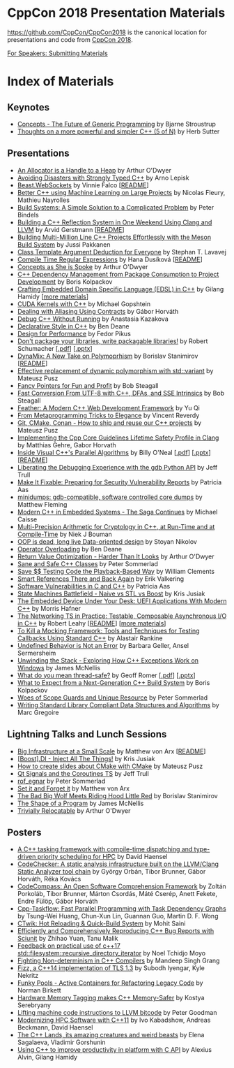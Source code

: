 CppCon 2018 Presentation Materials
==================================

https://github.com/CppCon/CppCon2018 is the canonical location for presentations
and code from [CppCon 2018](http://cppcon.org).

[For Speakers: Submitting Materials](Submitting.md)
# Index of Materials

## Keynotes

 - [Concepts - The Future of Generic Programming](Keynotes/concepts_the_future_of_generic_programming/concepts_the_future_of_generic_programming__bjarne_stroustrup__cppcon_2018.pdf) by Bjarne Stroustrup
 - [Thoughts on a more powerful and simpler C++ (5 of N)](Keynotes/thoughts_on_a_more_powerful_and_simpler_cpp/thoughts_on_a_more_powerful_and_simpler_cpp__herb_sutter__cppcon_2018.pdf) by Herb Sutter

## Presentations

 - [An Allocator is a Handle to a Heap](Presentations/an_allocator_is_a_handle_to_a_heap/an_allocator_is_a_handle_to_a_heap__arthur_odwyer__cppcon_2018.pdf) by Arthur O'Dwyer
 - [Avoiding Disasters with Strongly Typed C++](Presentations/avoiding_disasters_with_strongly_typed_cpp/avoiding_disasters_with_strongly_typed_cpp__arno_lepisk__cppcon_2018.pdf) by Arno Lepisk
 - [Beast.WebSockets](Presentations/beastwebsockets/beastwebsockets__vinnie_falco__cppcon_2018.pdf) by Vinnie Falco \[[README](Presentations/beastwebsockets/README.md)\]
 - [Better C++ using Machine Learning on Large Projects](Presentations/better_cpp_using_machine_learning_on_large_projects/better_cpp_using_machine_learning_on_large_projects__nicolas_fleury_mathieu_nayrolles__cppcon_2018.pdf) by Nicolas Fleury, Mathieu Nayrolles
 - [Build Systems: A Simple Solution to a Complicated Problem](Presentations/build_systems_a_simple_solution_to_a_complicated_problem/build_systems_a_simple_solution_to_a_complicated_problem__peter_bindels__cppcon_2018.pdf) by Peter Bindels
 - [Building a C++ Reflection System in One Weekend Using Clang and LLVM](Presentations/building_a_cpp_reflection_system_in_one_weekend_using_clang_and_llvm/building_a_cpp_reflection_system_in_one_weekend_using_clang_and_llvm__arvid_gerstmann__cppcon_2018.pdf) by Arvid Gerstmann \[[README](Presentations/building_a_cpp_reflection_system_in_one_weekend_using_clang_and_llvm/README.md)\]
 - [Building Multi-Million Line C++ Projects Effortlessly with the Meson Build System](Presentations/building_multimillion_line_cpp_projects_effortlessly_with_the_meson_build_system/building_multimillion_line_cpp_projects_effortlessly_with_the_meson_build_system__jussi_pakkanen__cppcon_2018.pdf) by Jussi Pakkanen
 - [Class Template Argument Deduction for Everyone](Presentations/class_template_argument_deduction_for_everyone/class_template_argument_deduction_for_everyone__stephan_t_lavavej__cppcon_2018.pdf) by Stephan T. Lavavej
 - [Compile Time Regular Expressions](Presentations/compile_time_regular_expressions/compile_time_regular_expressions__hana_dusikova__cppcon_2018.pdf) by Hana Dusíková \[[README](Presentations/compile_time_regular_expressions/README.md)\]
 - [Concepts as She is Spoke](Presentations/concepts_as_she_is_spoke/concepts_as_she_is_spoke__arthur_odwyer__cppcon_2018.pdf) by Arthur O'Dwyer
 - [C++ Dependency Management from Package Consumption to Project Development](Presentations/cpp_dependency_management_from_package_consumption_to_project_development/cpp_dependency_management_from_package_consumption_to_project_development__boris_kolpackov__cppcon_2018.pdf) by Boris Kolpackov
 - [Crafting Embedded Domain Specific Language (EDSL) in C++](Presentations/crafting_embedded_domain_specific_language_in_cpp/crafting_embedded_domain_specific_language_in_cpp__gilang_hamidy__cppcon_2018.pdf) by Gilang Hamidy \[[more materials](Presentations/crafting_embedded_domain_specific_language_in_cpp)\]
 - [CUDA Kernels with C++](Presentations/cuda_kernels_with_cpp/cuda_kernels_with_cpp__michael_gopshtein__cppcon_2018.pdf) by Michael Gopshtein
 - [Dealing with Aliasing Using Contracts](Presentations/dealing_with_aliasing_using_contracts/dealing_with_aliasing_using_contracts__gabor_horvath__cppcon_2018.pdf) by Gábor Horváth
 - [Debug C++ Without Running](Presentations/debug_cpp_without_running/debug_cpp_without_running__anastasia_kazakova__cppcon_2018.pdf) by Anastasia Kazakova
 - [Declarative Style in C++](Presentations/declarative_style_in_cpp/declarative_style_in_cpp__ben_deane__cppcon_2018.pdf) by Ben Deane
 - [Design for Performance](Presentations/design_for_performance/design_for_performance__fedor_pikus__cppcon_2018.pdf) by Fedor Pikus
 - [Don't package your libraries, write packagable libraries!](Presentations/dont_package_your_libraries_write_packagable_libraries/dont_package_your_libraries_write_packagable_libraries__robert_schumacher__cppcon_2018.pdf) by Robert Schumacher \[[.pdf](Presentations/dont_package_your_libraries_write_packagable_libraries/dont_package_your_libraries_write_packagable_libraries__robert_schumacher__cppcon_2018.pdf)\] \[[.pptx](Presentations/dont_package_your_libraries_write_packagable_libraries/dont_package_your_libraries_write_packagable_libraries__robert_schumacher__cppcon_2018.pptx)\]
 - [DynaMix: A New Take on Polymoprhism](Presentations/dynamix_a_new_take_on_polymoprhism/dynamix_a_new_take_on_polymoprhism__borislav_stanimirov__cppcon_2018.pdf) by Borislav Stanimirov \[[README](Presentations/dynamix_a_new_take_on_polymoprhism/README.md)\]
 - [Effective replacement of dynamic polymorphism with std::variant](Presentations/effective_replacement_of_dynamic_polymorphism_with_stdvariant/effective_replacement_of_dynamic_polymorphism_with_stdvariant__mateusz_pusz__cppcon_2018.pdf) by Mateusz Pusz
 - [Fancy Pointers for Fun and Profit](Presentations/fancy_pointers_for_fun_and_profit/fancy_pointers_for_fun_and_profit__bob_steagall__cppcon_2018.pdf) by Bob Steagall
 - [Fast Conversion From UTF-8 with C++, DFAs, and SSE Intrinsics](Presentations/fast_conversion_from_utf8_with_cpp_dfas_and_sse_intrinsics/fast_conversion_from_utf8_with_cpp_dfas_and_sse_intrinsics__bob_steagall__cppcon_2018.pdf) by Bob Steagall
 - [Feather: A Modern C++ Web Development Framework](Presentations/feather_a_modern_cpp_web_development_framework/feather_a_modern_cpp_web_development_framework__yu_qi__cppcon_2018.pdf) by Yu Qi
 - [From Metaprogramming Tricks to Elegance](Presentations/from_metaprogramming_tricks_to_elegance/from_metaprogramming_tricks_to_elegance__vincent_reverdy__cppcon_2018.pdf) by Vincent Reverdy
 - [Git, CMake, Conan - How to ship and reuse our C++ projects](Presentations/git_cmake_conan_how_to_ship_and_reuse_our_cpp_projects/git_cmake_conan_how_to_ship_and_reuse_our_cpp_projects__mateusz_pusz__cppcon_2018.pdf) by Mateusz Pusz
 - [Implementing the Cpp Core Guidelines Lifetime Safety Profile in Clang](Presentations/implementing_the_cpp_core_guidelines_lifetime_safety_profile_in_clang/implementing_the_cpp_core_guidelines_lifetime_safety_profile_in_clang__matthias_gehre_gabor_horvath__cppcon_2018.pdf) by Matthias Gehre, Gabor Horvath
 - [Inside Visual C++'s Parallel Algorithms](Presentations/inside_visual_cpps_parallel_algorithms/inside_visual_cpps_parallel_algorithms__billy_oneal__cppcon_2018.pdf) by Billy O'Neal \[[.pdf](Presentations/inside_visual_cpps_parallel_algorithms/inside_visual_cpps_parallel_algorithms__billy_oneal__cppcon_2018.pdf)\] \[[.pptx](Presentations/inside_visual_cpps_parallel_algorithms/inside_visual_cpps_parallel_algorithms__billy_oneal__cppcon_2018.pptx)\] \[[README](Presentations/inside_visual_cpps_parallel_algorithms/README.md)\]
 - [Liberating the Debugging Experience with the gdb Python API](Presentations/liberating_the_debugging_experience_with_the_gdb_python_api/liberating_the_debugging_experience_with_the_gdb_python_api__jeff_trull__cppcon_2018.pdf) by Jeff Trull
 - [Make It Fixable: Preparing for Security Vulnerability Reports](Presentations/make_it_fixable/make_it_fixable__patricia_aas__cppcon_2018.pdf) by Patricia Aas
 - [minidumps: gdb-compatible, software controlled core dumps](Presentations/minidumps_gdbcompatible_software_controlled_core_dumps/minidumps_gdbcompatible_software_controlled_core_dumps__matthew_fleming__cppcon_2018.pdf) by Matthew Fleming
 - [Modern C++ in Embedded Systems - The Saga Continues](Presentations/modern_cpp_in_embedded_systems_the_saga_continues/modern_cpp_in_embedded_systems_the_saga_continues__michael_caisse__cppcon_2018.pdf) by Michael Caisse
 - [Multi-Precision Arithmetic for Cryptology in C++, at Run-Time and at Compile-Time](Presentations/multiprecision_arithmetic_for_cryptology_in_cpp/multiprecision_arithmetic_for_cryptology_in_cpp__niek_j_bouman__cppcon_2018.pdf) by Niek J Bouman
 - [OOP is dead, long live Data-oriented design](Presentations/oop_is_dead_long_live_dataoriented_design/oop_is_dead_long_live_dataoriented_design__stoyan_nikolov__cppcon_2018.pdf) by Stoyan Nikolov
 - [Operator Overloading](Presentations/operator_overloading/operator_overloading__ben_deane__cppcon_2018.pdf) by Ben Deane
 - [Return Value Optimization - Harder Than It Looks](Presentations/return_value_optimization_harder_than_it_looks/return_value_optimization_harder_than_it_looks__arthur_odwyer__cppcon_2018.pdf) by Arthur O'Dwyer
 - [Sane and Safe C++ Classes](Presentations/sane_and_safe_cpp_classes/sane_and_safe_cpp_classes__peter_sommerlad__cppcon_2018.pdf) by Peter Sommerlad
 - [Save $$ Testing Code the Playback-Based Way](Presentations/save_money_testing_code_the_playbackbased_way/save_money_testing_code_the_playbackbased_way__william_clements__cppcon_2018.pptx) by William Clements
 - [Smart References There and Back Again](Presentations/smart_references_there_and_back_again/smart_references_there_and_back_again__erik_valkering__cppcon_2018.pdf) by Erik Valkering
 - [Software Vulnerabilities in C and C++](Presentations/software_vulnerabilities_in_c_and_cpp/software_vulnerabilities_in_c_and_cpp__patricia_aas__cppcon_2018.pdf) by Patricia Aas
 - [State Machines Battlefield - Naive vs STL vs Boost](Presentations/state_machines_battlefield_naive_vs_stl_vs_boost/state_machines_battlefield_naive_vs_stl_vs_boost__kris_jusiak__cppcon_2018.pdf) by Kris Jusiak
 - [The Embedded Device Under Your Desk: UEFI Applications With Modern C++](Presentations/the_embedded_device_under_your_desk_uefi_applications_with_modern_cpp/the_embedded_device_under_your_desk_uefi_applications_with_modern_cpp__morris_hafner__cppcon_2018.pdf) by Morris Hafner
 - [The Networking TS in Practice: Testable, Composable Asynchronous I/O in C++](Presentations/the_networking_ts_in_practice/the_networking_ts_in_practice__robert_leahy__cppcon_2018.pptx) by Robert Leahy \[[README](Presentations/the_networking_ts_in_practice/README.md)\] \[[more materials](Presentations/the_networking_ts_in_practice)\]
 - [To Kill a Mocking Framework: Tools and Techniques for Testing Callbacks Using Standard C++](Presentations/to_kill_a_mocking_framework/to_kill_a_mocking_framework__alastair_rankine__cppcon_2018.pdf) by Alastair Rankine
 - [Undefined Behavior is Not an Error](Presentations/undefined_behavior_is_not_an_error/undefined_behavior_is_not_an_error__barbara_geller_ansel_sermersheim__cppcon_2018.pdf) by Barbara Geller, Ansel Sermersheim
 - [Unwinding the Stack - Exploring How C++ Exceptions Work on Windows](Presentations/unwinding_the_stack_exploring_how_cpp_exceptions_work_on_windows/unwinding_the_stack_exploring_how_cpp_exceptions_work_on_windows__james_mcnellis__cppcon_2018.pdf) by James McNellis
 - [What do you mean thread-safe?](Presentations/what_do_you_mean_threadsafe/what_do_you_mean_threadsafe__geoff_romer__cppcon_2018.pdf) by Geoff Romer \[[.pdf](Presentations/what_do_you_mean_threadsafe/what_do_you_mean_threadsafe__geoff_romer__cppcon_2018.pdf)\] \[[.pptx](Presentations/what_do_you_mean_threadsafe/what_do_you_mean_threadsafe__geoff_romer__cppcon_2018.pptx)\]
 - [What to Expect from a Next-Generation C++ Build System](Presentations/what_to_expect_from_a_nextgeneration_cpp_build_system/what_to_expect_from_a_nextgeneration_cpp_build_system__boris_kolpackov__cppcon_2018.pdf) by Boris Kolpackov
 - [Woes of Scope Guards and Unique Resource](Presentations/woes_of_scope_guards_and_unique_resource/woes_of_scope_guards_and_unique_resource__peter_sommerlad__cppcon_2018.pdf) by Peter Sommerlad
 - [Writing Standard Library Compliant Data Structures and Algorithms](Presentations/writing_standard_library_compliant_data_structures_and_algorithms/writing_standard_library_compliant_data_structures_and_algorithms__marc_gregoire__cppcon_2018.pptx) by Marc Gregoire

## Lightning Talks and Lunch Sessions

 - [Big Infrastructure at a Small Scale](Lightning%20Talks%20and%20Lunch%20Sessions/big_infrastructure_at_a_small_scale/big_infrastructure_at_a_small_scale__matthew_von_arx__cppcon_2018.pdf) by Matthew von Arx \[[README](Lightning%20Talks%20and%20Lunch%20Sessions/big_infrastructure_at_a_small_scale/README.md)\]
 - [[Boost].DI - Inject All The Things!](Lightning%20Talks%20and%20Lunch%20Sessions/boost_di_inject_all_the_things/boost_di_inject_all_the_things__kris_jusiak__cppcon_2018.pdf) by Kris Jusiak
 - [How to create slides about CMake with CMake](Lightning%20Talks%20and%20Lunch%20Sessions/how_to_create_slides_about_cmake_with_cmake/how_to_create_slides_about_cmake_with_cmake__mateusz_pusz__cppcon_2018.pdf) by Mateusz Pusz
 - [Qt Signals and the Coroutines TS](Lightning%20Talks%20and%20Lunch%20Sessions/qt_signals_and_the_coroutines_ts/qt_signals_and_the_coroutines_ts__jeff_trull__cppcon_2018.pdf) by Jeff Trull
 - [rof_egnar](Lightning%20Talks%20and%20Lunch%20Sessions/rof_egnar/rof_egnar__peter_sommerlad__cppcon_2018.pdf) by Peter Sommerlad
 - [Set it and Forget it](Lightning%20Talks%20and%20Lunch%20Sessions/set_it_and_forget_it/set_it_and_forget_it__matthew_von_arx__cppcon_2018.pptx) by Matthew von Arx
 - [The Bad Big Wolf Meets Riding Hood Little Red](Lightning%20Talks%20and%20Lunch%20Sessions/the_bad_big_wolf_meets_riding_hood_little_red/the_bad_big_wolf_meets_riding_hood_little_red__borislav_stanimirov__cppcon_2018.pdf) by Borislav Stanimirov
 - [The Shape of a Program](Lightning%20Talks%20and%20Lunch%20Sessions/the_shape_of_a_program/the_shape_of_a_program__james_mcnellis__cppcon_2018.pdf) by James McNellis
 - [Trivially Relocatable](Lightning%20Talks%20and%20Lunch%20Sessions/trivially_relocatable/trivially_relocatable__arthur_odwyer__cppcon_2018.pdf) by Arthur O'Dwyer

## Posters

 - [A C++ tasking framework with compile-time dispatching and type-driven priority scheduling for HPC](Posters/a_cpp_tasking_framework_with_compiletime_dispatching_and_typedriven_priority_scheduling_for_hpc/a_cpp_tasking_framework_with_compiletime_dispatching_and_typedriven_priority_scheduling_for_hpc__david_haensel__cppcon_2018.pdf) by David Haensel
 - [CodeChecker: A static analysis infrastructure built on the LLVM/Clang Static Analyzer tool chain](Posters/codechecker_a_static_analysis_infrastructure_built_on_the_llvmclang_static_analyzer_tool_chain/codechecker_a_static_analysis_infrastructure_built_on_the_llvmclang_static_analyzer_tool_chain__gyorgy_orban_tibor_brunner_gabor_horvath_reka_kovacs__cppcon_2018.pdf) by György Orbán, Tibor Brunner, Gábor Horváth, Réka Kovács
 - [CodeCompass: An Open Software Comprehension Framework](Posters/codecompass_an_open_software_comprehension_framework/codecompass_an_open_software_comprehension_framework__zolta_porkolab_tibor_brunner_marton_csordas_mate_cser%C3%A9p_anett_fekete_endre_fulop_gabor_horvath__cppcon_2018.pdf) by Zoltán Porkoláb, Tibor Brunner, Márton Csordás, Máté Cserép, Anett Fekete, Endre Fülöp, Gábor Horváth
 - [Cpp-Taskflow: Fast Parallel Programming with Task Dependency Graphs](Posters/cpptaskflow_fast_parallel_programming_with_task_dependency_graphs/cpptaskflow_fast_parallel_programming_with_task_dependency_graphs__tsungwei_huang_chunxun_lin_guannan_guo_martin_wong__cppcon_2018.pdf) by Tsung-Wei Huang, Chun-Xun Lin, Guannan Guo, Martin D. F. Wong
 - [CTwik: Hot Reloading & Quick-Build System](Posters/ctwik_hot_reloading_quickbuild_system/ctwik_hot_reloading_quickbuild_system__mohit_saini__cppcon_2018.pdf) by Mohit Saini
 - [Efficiently and Comprehensively Reproducing C++ Bug Reports with Sciunit](Posters/efficiently_and_comprehensively_reproducing_cpp_bug_reports_with_sciunit/efficiently_and_comprehensively_reproducing_cpp_bug_reports_with_sciunit__zhihao_yuan_tanu_malik__cppcon_2018.pdf) by Zhihao Yuan, Tanu Malik
 - [Feedback on practical use of c++17 std::filesystem::recursive_directory_iterator](Posters/feedback_on_practical_use_of_cpp17_stdfilesystemrecursive_directory_iterator/feedback_on_practical_use_of_cpp17_stdfilesystemrecursive_directory_iterator__noel_tchidjo_moyo__cppcon_2018.pdf) by Noel Tchidjo Moyo
 - [Fighting Non-determinism in C++ Compilers](Posters/fighting_nondeterminism_in_cpp_compilers/fighting_nondeterminism_in_cpp_compilers__mandeep_singh_grang__cppcon_2018.pdf) by Mandeep Singh Grang
 - [Fizz, a C++14 implementation of TLS 1.3](Posters/fizz_a_cpp14_implementation_of_tls_13/fizz_a_cpp14_implementation_of_tls_13__subodh_iyengar_kyle_nekritz__cppcon_2018.pdf) by Subodh Iyengar, Kyle Nekritz
 - [Funky Pools - Active Containers for Refactoring Legacy Code](Posters/funky_pools_active_containers_for_refactoring_legacy_code/funky_pools_active_containers_for_refactoring_legacy_code__norman_birkett__cppcon_2018.pdf) by Norman Birkett
 - [Hardware Memory Tagging makes C++ Memory-Safer](Posters/hardware_memory_tagging_makes_cpp_memorysafer/hardware_memory_tagging_makes_cpp_memorysafer__kostya_serebryany__cppcon_2018.pdf) by Kostya Serebryany
 - [Lifting machine code instructions to LLVM bitcode](Posters/lifting_machine_code_instructions_to_llvm_bitcode/lifting_machine_code_instructions_to_llvm_bitcode__peter_goodman__cppcon_2018.pdf) by Peter Goodman
 - [Modernizing HPC Software with C++11](Posters/modernizing_hpc_software_with_cpp11/modernizing_hpc_software_with_cpp11__ivo_kabadshow_andreas_beckmann_david_haensel__cppcon_2018.pdf) by Ivo Kabadshow, Andreas Beckmann, David Haensel
 - [The C++ Lands, its amazing creatures and weird beasts](Posters/the_cpp_lands_its_amazing_creatures_and_weird_beasts/the_cpp_lands_its_amazing_creatures_and_weird_beasts__elena_sagalaeva_vladimir_gorshunin__cppcon_2018.jpg) by Elena Sagalaeva, Vladimir Gorshunin
 - [Using C++ to improve productivity in platform with C API](Posters/using_cpp_to_improve_productivity_in_platform_with_c_api/using_cpp_to_improve_productivity_in_platform_with_c_api__alexius_alvin_gilang_hamidy__cppcon_2018.pdf) by Alexius Alvin, Gilang Hamidy
